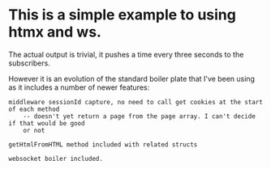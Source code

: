 # This is a simple example to using htmx and ws.

The actual output is trivial, it pushes a time every three seconds to the subscribers.

However it is an evolution of the standard boiler plate that I've been using as it includes a number of newer features:

	middleware sessionId capture, no need to call get cookies at the start of each method
		-- doesn't yet return a page from the page array. I can't decide if that would be good
		or not

	getHtmlFromHTML method included with related structs

	websocket boiler included.

	